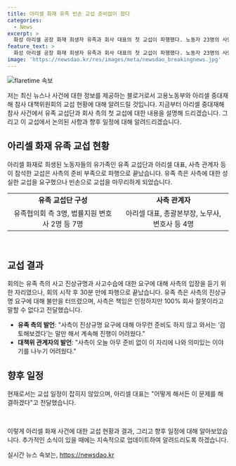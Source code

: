 ```yaml
---
title: 아리셀 화재 유족 빈손 교섭 준비없이 왔다
categories:
  - News
excerpt: >
  화성 아리셀 공장 화재 희생자 유족과 회사 대표의 첫 교섭이 파행했다. 노동자 23명의 사망으로 인한 사고 진상규명을 둘러싼 첫 회의는 30분 만에 빈손으로 끝났다. 사측의 준비 부족과 책임 회피에 유족 측이 비판을 내세웠으며, 협상안도 마련되지 않았다. 30일에 발표된 9가지 요구안에 대한 대책 마련이 미진한 상황이다.
feature_text: >
  화성 아리셀 공장 화재 희생자 유족과 회사 대표의 첫 교섭이 파행했다. 노동자 23명의 사망으로 인한 사고 진상규명을 둘러싼 첫 회의는 30분 만에 빈손으로 끝났다. 사측의 준비 부족과 책임 회피에 유족 측이 비판을 내세웠으며, 협상안도 마련되지 않았다. 30일에 발표된 9가지 요구안에 대한 대책 마련이 미진한 상황이다.
image: 'https://newsdao.kr/res/images/meta/newsdao_breakingnews.jpg'
---
```


<p><img src="https://newsdao.kr/res/images/meta/newsdao_breakingnews.jpg" alt="flaretime 속보" /></p>

<p>저는 최신 뉴스나 사건에 대한 정보를 제공하는 블로거로서 고용노동부와 아리셀 중대재해 참사 대책위원회의 교섭 현황에 대해 알려드릴 것입니다. 지금부터 아리셀 중대재해 참사 사건에서 유족 교섭단과 회사 측의 첫 교섭에 대한 내용을 설명해 드리겠습니다. 그리고 이 교섭에서 논의된 사항과 향후 일정에 대해 알려드리겠습니다. </p>

<p><h2 data-ke-size="size26">아리셀 화재 유족 교섭 현황</h2>아리셀 화재로 희생된 노동자들의 유가족인 유족 교섭단과 아리셀 대표, 사측 관계자 등이 참석한 교섭은 사측의 준비 부족으로 파행으로 끝났습니다. 유족 측은 사측에 대한 성실한 교섭을 요구했으나 빈손으로 교섭을 마무리하게 되었습니다.</p>

<table>
  <tr>
    <td style="text-align: center; height: 17px;"><b>유족 교섭단 구성</b></td>
    <td style="text-align: center; height: 17px;"><b>사측 관계자</b></td>
  </tr>
  <tr>
    <td style="text-align: center; height: 17px;">유족협의회 측 3명, 법률지원 변호사 2명 등 7명</td>
    <td style="text-align: center; height: 17px;">아리셀 대표, 총괄본부장, 노무사, 변호사 등 4명</td>
  </tr>
</table>

<p data-ke-size="size16">&nbsp;</p>

<p><h2 data-ke-size="size26">교섭 결과</h2>회의는 유족 측의 사고 진상규명과 사고수습에 대한 요구에 대해 사측의 입장을 듣기 위한 자리였으나, 회의 시작 후 30분 만에 파행으로 끝났습니다. 유족 측은 사측의 진상규명 요구에 대해 불만을 터뜨렸으며, 사측은 책임은 인정하지만 100% 회사 잘못이라고 말할 수 없다고 전달했습니다.</p>

<ul>
  <li><b>유족 측의 발언</b>: "사측이 진상규명 요구에 대해 아무런 준비도 하지 않고 와서는 ‘검토해보겠다’는 말만 해서 계속해 진행이 어려웠다."</li>
  <li><b>대책위 관계자의 발언</b>: "사측이 오늘 아무 준비 없이 이 자리에 나와 의미있는 이야기를 나누기 어려웠다."</li>
</ul>

<p><h2 data-ke-size="size26">향후 일정</h2>현재로서는 교섭 일정이 잡히지 않았으며, 아리셀 대표는 "어떻게 해서든 이 문제를 해결하겠다"고 전달했습니다.</p>

<p data-ke-size="size16">&nbsp;</p>

<p>이렇게 아리셀 화재 사건에 대한 교섭 현황과 결과, 그리고 향후 일정에 대해 알아보았습니다. 추가적인 소식이 있을 때에는 지속적으로 업데이트하여 알려드리도록 하겠습니다.</p>
실시간 뉴스 속보는, <a href="https://newsdao.kr" rel="dofollow">https://newsdao.kr</a>


